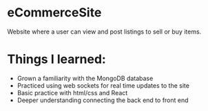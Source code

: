 # eCommerceSite
Website where a user can view and post listings to sell or buy items. 

# Things I learned:
- Grown a familiarity with the MongoDB database
- Practiced using web sockets for real time updates to the site
- Basic practice with html/css and React
- Deeper understanding connecting the back end to front end
